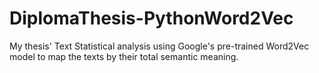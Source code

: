 # DiplomaThesis-PythonWord2Vec
My thesis' Text Statistical analysis using Google's pre-trained Word2Vec model to map the texts by their total semantic meaning.
